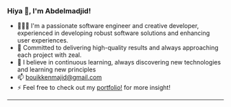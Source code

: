 ### Hiya 👋, I'm Abdelmadjid!

- 🧑🏻‍💻 I'm a passionate software engineer and creative developer, experienced in developing robust software solutions and enhancing user experiences.
- 🌟 Committed to delivering high-quality results and always approaching each project with zeal.
- 🌱 I believe in continuous learning, always discovering new technologies and learning new principles
- 📫 bouikkenmajid@gmail.com
- ⚡ Feel free to check out my [portfolio!](https://abdelmadjid.me/) for more insight! 
** **
